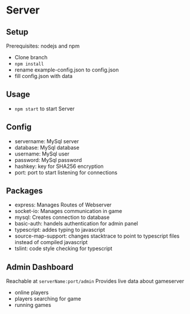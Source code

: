 # Server  

## Setup
Prerequisites: nodejs and npm

* Clone branch
* `npm install`
* rename example-config.json to config.json
* fill config.json with data

## Usage

* `npm start` to start Server

## Config

* servername: MySql server
* database: MySql database
* username: MySql user
* password: MySql password
* hashkey: key for SHA256 encryption
* port: port to start listening for connections

## Packages

* express: Manages Routes of Webserver
* socket-io: Manages communication in game
* mysql: Creates connection to database
* basic-auth: handels authentication for admin panel
* typescript: addes typing to javascript
* source-map-support: changes stacktrace to point to typescript files instead of compiled javascript
* tslint: code style checking for typescript

## Admin Dashboard

Reachable at `serverName:port/admin`
Provides live data about gameserver
* online players
* players searching for game
* running games 